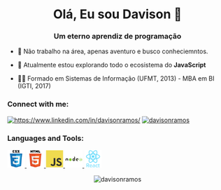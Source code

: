 <h1 align="center">Olá, Eu sou Davison 👋</h1>
<h3 align="center">Um eterno aprendiz de programação</h3>

- 🔭 Não trabalho na área, apenas aventuro e busco conheciemntos.

- 🌱 Atualmente estou explorando todo o ecosistema do **JavaScript**

- 🧑‍🎓 Formado em Sistemas de Informação (UFMT, 2013) - MBA em BI (IGTI, 2017)


<h3 align="left">Connect with me:</h3>
<p align="left">
<a href="https://www.linkedin.com/in/davisonramos" target="blank"><img align="center" src="https://raw.githubusercontent.com/rahuldkjain/github-profile-readme-generator/master/src/images/icons/Social/linked-in-alt.svg" alt="https://www.linkedin.com/in/davisonramos/" height="30" width="40" /></a>
<a href="https://instagram.com/davisonramos" target="blank"><img align="center" src="https://raw.githubusercontent.com/rahuldkjain/github-profile-readme-generator/master/src/images/icons/Social/instagram.svg" alt="davisonramos" height="30" width="40" /></a>

</p>

<h3 align="left">Languages and Tools:</h3>
<p align="left"> <a href="https://www.w3schools.com/css/" target="_blank" rel="noreferrer"> <img src="https://raw.githubusercontent.com/devicons/devicon/master/icons/css3/css3-original-wordmark.svg" alt="css3" width="40" height="40"/> </a> <a href="https://www.w3.org/html/" target="_blank" rel="noreferrer"> <img src="https://raw.githubusercontent.com/devicons/devicon/master/icons/html5/html5-original-wordmark.svg" alt="html5" width="40" height="40"/> </a> <a href="https://developer.mozilla.org/en-US/docs/Web/JavaScript" target="_blank" rel="noreferrer"> <img src="https://raw.githubusercontent.com/devicons/devicon/master/icons/javascript/javascript-original.svg" alt="javascript" width="40" height="40"/> </a> <a href="https://nodejs.org" target="_blank" rel="noreferrer"> <img src="https://raw.githubusercontent.com/devicons/devicon/master/icons/nodejs/nodejs-original-wordmark.svg" alt="nodejs" width="40" height="40"/> </a> <a href="https://reactjs.org/" target="_blank" rel="noreferrer"> <img src="https://raw.githubusercontent.com/devicons/devicon/master/icons/react/react-original-wordmark.svg" alt="react" width="40" height="40"/> </a> </p>

<p align="center"><img align="center" src="https://github-readme-stats.vercel.app/api/top-langs?username=davisonramos&show_icons=true&locale=en&layout=compact" alt="davisonramos" /></p>

